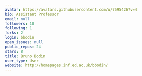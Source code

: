 ```yaml
---
avatar: https://avatars.githubusercontent.com/u/7595426?v=4
bio: Assistant Professor
email: null
followers: 10
following: 1
forks: 2
login: bbodin
open_issues: null
public_repos: 24
stars: 8
title: Bruno Bodin
user_type: User
website: http://homepages.inf.ed.ac.uk/bbodin/
---
```

